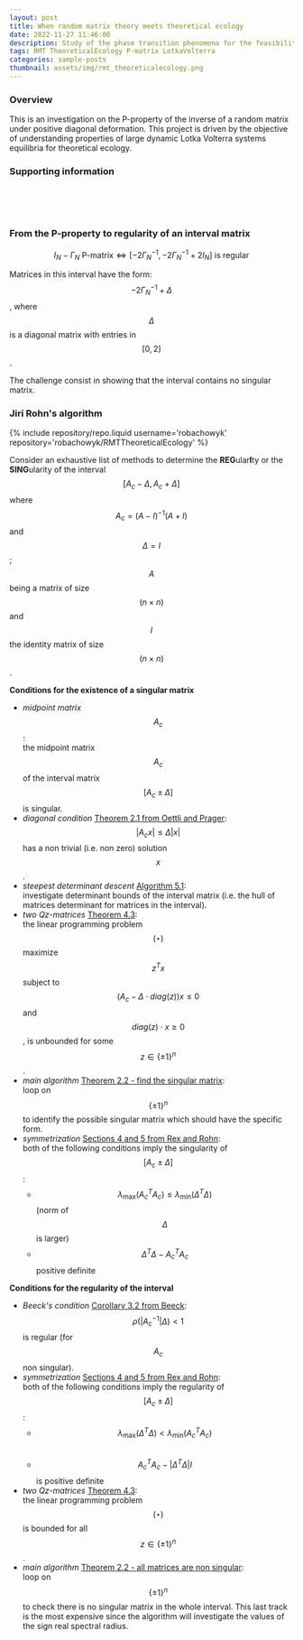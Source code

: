 ```yaml
---
layout: post
title: When random matrix theory meets theoretical ecology
date: 2022-11-27 11:46:00
description: Study of the phase transition phenomena for the feasibility, Volterra Lyapunov stability and P-property in Lotka Volterra models
tags: RMT TheoreticalEcology P-matrix LotkaVolterra
categories: sample-posts
thumbnail: assets/img/rmt_theoreticalecology.png
---
```


### Overview

This is an investigation on the P-property of the inverse of a random matrix under positive diagonal deformation. This project is driven by the objective of understanding properties of large dynamic Lotka Volterra systems equilibria for
theoretical ecology.

### Supporting information

<br>
<div style="margin-left: 30px;">
  <a href="/assets/pdf/RMTreport.pdf" target="_blank" rel="noopener noreferrer">
    <i class="fa-solid fa-file-pen" title="Report" style="font-size: 74px;"></i>
  </a> 
</div>
<br>
<div style="margin-left: 30px;">
  <a href="/assets/pdf/RMTprez.pdf" target="_blank" rel="noopener noreferrer">
    <i class="fa-solid fa-file-image" title="Slides" style="font-size: 74px;"></i>
  </a> 
</div>
<br>

### From the P-property to regularity of an interval matrix

$$I_N - \Gamma_N \text{ P-matrix} \iff \left[ -2 {\Gamma_N}^{-1}, -2 {\Gamma_N}^{-1} + 2 I_N \right] \text{ is regular}$$

Matrices in this interval have the form: $$-2 {\Gamma_N}^{-1} + \Delta$$, where $$\Delta$$ is a diagonal matrix with entries in $$[0,2]$$.

The challenge consist in showing that the interval contains no singular matrix.

### Jiri Rohn's algorithm

<div class="repositories d-flex flex-wrap flex-md-row flex-column justify-content-between align-items-center">
    {% include repository/repo.liquid username='robachowyk' repository='robachowyk/RMTTheoreticalEcology' %}
</div>

Consider an exhaustive list of methods to determine the **REG**ular**I**ty or the **SING**ularity of the interval $$[A_c - \Delta, A_c + \Delta]$$ where $$A_c = (A - I)^{-1} (A + I)$$ and $$\Delta = I$$; $$A$$ being a matrix of size $$(n \times n)$$ and $$I$$ the identity matrix of size $$(n \times n)$$.

**Conditions for the existence of a singular matrix**

- _midpoint matrix_ $$A_c$$:
  <br>
  the midpoint matrix $$A_c$$ of the interval matrix $$[A_c \pm \Delta]$$ is singular.
  <br>
- _diagonal condition_ [Theorem 2.1 from Oettli and Prager](https://doi.org/10.1137/S0895479896310743):
  <br>
  $$|A_c x| \leq \Delta |x|$$ has a non trivial (i.e. non zero) solution $$x$$.
  <br>
- _steepest determinant descent_ [Algorithm 5.1](<https://doi.org/10.1016/0024-3795(89)90004-9>):
  <br>
  investigate determinant bounds of the interval matrix (i.e. the hull of matrices determinant for matrices in the interval).
  <br>
- _two Qz-matrices_ [Theorem 4.3](https://doi.org/10.1137/S0895479896313978):
  <br>
  the linear programming problem $$(\star)$$ maximize $$z^T x$$ subject to $$(A_c - \Delta \cdot diag(z)) x \leq 0$$ and $$diag(z) \cdot x \geq 0$$, is unbounded for some $$z \in \{ \pm 1 \}^n$$.
  <br>
- _main algorithm_ [Theorem 2.2 - find the singular matrix](https://doi.org/10.1137/0614007):
  <br>
  loop on $$\{ \pm 1 \}^n$$ to identify the possible singular matrix which should have the specific form.
  <br>
- _symmetrization_ [Sections 4 and 5 from Rex and Rohn](https://doi.org/10.1137/S0895479896310743):
  <br>
  both of the following conditions imply the singularity of $$[A_c \pm \Delta]$$:
  <br>
  - $$\lambda_{\max}({A_c}^T A_c) \leq \lambda_{\min}(\Delta^T \Delta)$$ (norm of $$\Delta$$ is larger)
    <br>
  - $$\Delta^T \Delta - {A_c}^T A_c$$ positive definite
    <br>

**Conditions for the regularity of the interval**

- _Beeck's condition_ [Corollary 3.2 from Beeck](https://doi.org/10.1137/S0895479896310743):
  <br>
  $$\rho (|{A_c}^{-1}| \Delta)<1$$ is regular (for $$A_c$$ non singular).
  <br>
- _symmetrization_ [Sections 4 and 5 from Rex and Rohn](https://doi.org/10.1137/S0895479896310743):
  <br>
  both of the following conditions imply the regularity of $$[A_c \pm \Delta]$$:
  <br>
  - $$\lambda_{\max}(\Delta^T \Delta) < \lambda_{\min}({A_c}^T A_c)$$
    <br>
  - $${A_c}^T A_c - | \Delta^T \Delta | I$$ is positive definite
    <br>
- _two Qz-matrices_ [Theorem 4.3](https://doi.org/10.1137/S0895479896313978):
  <br>
  the linear programming problem $$(\star)$$ is bounded for all $$z \in \{ \pm 1 \}^n$$.
  <br>
- _main algorithm_ [Theorem 2.2 - all matrices are non singular](https://doi.org/10.1137/0614007):
  <br>
  loop on $$\{ \pm 1 \}^n$$ to check there is no singular matrix in the whole interval. This last track is the most expensive since the algorithm will investigate the values of the sign real spectral radius.
  <br>
